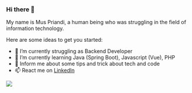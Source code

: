 ### Hi there 👋

My name is Mus Priandi, a human being who was struggling in the field of information technology.

Here are some ideas to get you started:

- 🔭 I’m currently struggling as Backend Developer
- 🌱 I’m currently learning Java (Spring Boot), Javascript (Vue), PHP 
- 💬 Inform me about some tips and trick about tech and code
- 📫 React me on [LinkedIn](https://id.linkedin.com/in/mus-priandi-332800)

<img src="https://github-readme-stats.vercel.app/api?username=muspriandi&&show_icons=true"/>
